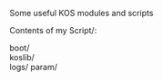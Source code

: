 Some useful KOS modules and scripts  
  
Contents of my Script/:  
  
boot/  
koslib/  
logs/
param/
